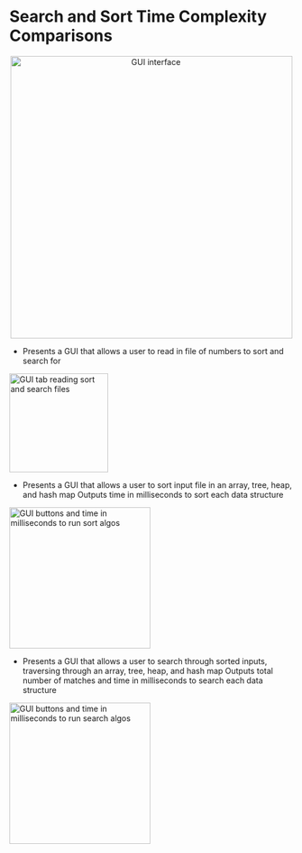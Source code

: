 # Search and Sort Time Complexity Comparisons
<p align="center">
  <img width="500" alt="GUI interface" src="https://github.com/KaveyZheng/Projects/assets/109322859/45d9bc46-7fa4-4943-9929-cc21d349538b">
</p>

- Presents a GUI that allows a user to read in file of numbers to sort and search for
<img width="175" alt="GUI tab reading sort and search files" src="https://github.com/KaveyZheng/Projects/assets/109322859/f479c9a3-f8f7-49ce-a395-da4cc3a34e6e">

- Presents a GUI that allows a user to sort input file in an array, tree, heap, and hash map
    Outputs time in milliseconds to sort each data structure
<img width="250" alt="GUI buttons and time in milliseconds to run sort algos" src="https://github.com/KaveyZheng/Projects/assets/109322859/a2ef925d-9149-46a1-aed9-118ef64147e6">

- Presents a GUI that allows a user to search through sorted inputs, traversing through an array, tree, heap, and hash map
    Outputs total number of matches and time in milliseconds to search each data structure
<img width="250" alt="GUI buttons and time in milliseconds to run search algos" src="https://github.com/KaveyZheng/Projects/assets/109322859/29c5d1b1-edf0-4fd3-99fe-b006f0c172fb">
